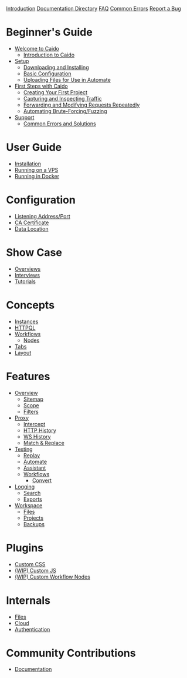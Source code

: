 <!-- markdownlint-disable MD042 -->

[Introduction](./introduction.md)
[Documentation Directory](./doc_directory.md)
[FAQ](./faq.md)
[Common Errors](./common_errors.md)
[Report a Bug](./report_bug.md)

# Beginner's Guide

- [Welcome to Caido]()
  - [Introduction to Caido](./beginner_guide/welcome_to_caido/onboarding.md)
- [Setup]()
  - [Downloading and Installing](./beginner_guide/setup/install.md)
  - [Basic Configuration](./beginner_guide/setup/config.md)
  - [Uploading Files for Use in Automate](./beginner_guide/setup/file_upload.md)
- [First Steps with Caido]()
  - [Creating Your First Project](./beginner_guide/first_steps_with_caido/project.md)
  - [Capturing and Inspecting Traffic](./beginner_guide/first_steps_with_caido/traffic.md)
  - [Forwarding and Modifying Requests Repeatedly](./beginner_guide/first_steps_with_caido/replay.md)
  - [Automating Brute-Forcing/Fuzzing](./beginner_guide/first_steps_with_caido/automate.md)
- [Support]()
  - [Common Errors and Solutions](./beginner_guide/getting_help/support.md)

# User Guide

- [Installation](./user_guide/installation.md)
- [Running on a VPS](./user_guide/vps.md)
- [Running in Docker](./user_guide/docker.md)

# Configuration

- [Listening Address/Port](./configuration/listening_address.md)
- [CA Certificate](./configuration/import_ca_certificate.md)
- [Data Location](./configuration/data_location.md)

# Show Case

- [Overviews](./show_case/overviews.md)
- [Interviews](./show_case/interviews.md)
- [Tutorials](./show_case/tutorials.md)

# Concepts

- [Instances](./concepts/instances.md)
- [HTTPQL](./concepts/httpql.md)
- [Workflows](./concepts/workflows.md)
  - [Nodes](./concepts/nodes.md)
- [Tabs](./concepts/tabs.md)
- [Layout](./concepts/layout.md)

# Features

- [Overview]()
  - [Sitemap](./features/overview/sitemap.md)
  - [Scope](./features/overview/scope.md)
  - [Filters](./features/overview/filters.md)
- [Proxy]()
  - [Intercept](./features/proxy/intercept.md)
  - [HTTP History](./features/proxy/http_history.md)
  - [WS History](./features/proxy/ws_history.md)
  - [Match & Replace](./features/proxy/match_replace.md)
- [Testing]()
  - [Replay](./features/testing/replay.md)
  - [Automate](./features/testing/automate.md)
  - [Assistant](./features/testing/assistant.md)
  - [Workflows](./features/testing/workflows.md)
    - [Convert](./features/testing/workflows/convert.md)
- [Logging]()
  - [Search](./features/logging/search.md)
  - [Exports](./features/logging/exports.md)
- [Workspace]()
  - [Files](./features/workspace/files.md)
  - [Projects](./features/workspace/projects.md)
  - [Backups](./features/workspace/backups.md)

# Plugins

- [Custom CSS](./plugins/custom_css.md)
- [(WIP) Custom JS](./plugins/custom_js.md)
- [(WIP) Custom Workflow Nodes](./plugins/custom_workflow_nodes.md)

# Internals

- [Files](./internals/files.md)
- [Cloud](./internals/cloud.md)
- [Authentication](./internals/authentication.md)

# Community Contributions

- [Documentation](./contributions/documentation.md)
